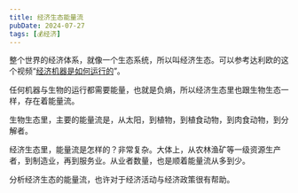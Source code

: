 ```yaml
---
title: 经济生态能量流
pubDate: 2024-07-27
tags: [💰经济]
---
```


整个世界的经济体系，就像一个生态系统，所以叫经济生态。可以参考达利欧的这个视频“[经济机器是如何运行的]”。

任何机器与生物的运行都需要能量，也就是负熵，所以经济生态里也跟生物生态一样，存在着能量流。

生物生态里，主要的能量流是，从太阳，到植物，到植食动物，到肉食动物，到分解者。

经济生态里，能量流是怎样的？非常复杂。大体上，从农林渔矿等一级资源生产者，到制造业，再到服务业。从业者数量，也是顺着能量流从多到少。

分析经济生态的能量流，也许对于经济活动与经济政策很有帮助。

[经济机器是如何运行的]: https://www.bilibili.com/video/BV1qG4y157qp/
